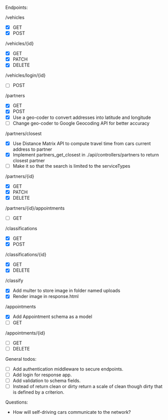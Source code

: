 Endpoints:

/vehicles

- [x] GET
- [x] POST

/vehicles/{id}

- [x] GET
- [x] PATCH
- [x] DELETE

/vehicles/login/{id}

- [ ] POST

/partners

- [x] GET
- [x] POST
- [x] Use a geo-coder to convert addresses into latitude and longitude
- [ ] Change geo-coder to Google Geocoding API for better accuracy

/partners/closest

- [x] Use Distance Matrix API to compute travel time from cars current address to partner
- [x] Implement partners_get_closest in ./api/controllers/partners to return closest partner
- [ ] Make it so that the search is limited to the serviceTypes

/partners/{id}

- [x] GET
- [x] PATCH
- [x] DELETE

/partners/{id}/appointments

- [ ] GET

/classifications

- [x] GET
- [x] POST

/classifications/{id}

- [x] GET
- [x] DELETE

/classify

- [x] Add multer to store image in folder named uploads
- [x] Render image in response.html

/appointments

- [x] Add Appointment schema as a model
- [ ] GET

/appointments/{id}

- [ ] GET
- [ ] DELETE

General todos:

- [ ] Add authentication middleware to secure endpoints.
- [ ] Add login for response app.
- [ ] Add validation to schema fields.
- [ ] Instead of return clean or dirty return a scale of clean though dirty that is defined by a criterion.

Questions:

- How will self-driving cars communicate to the network?
